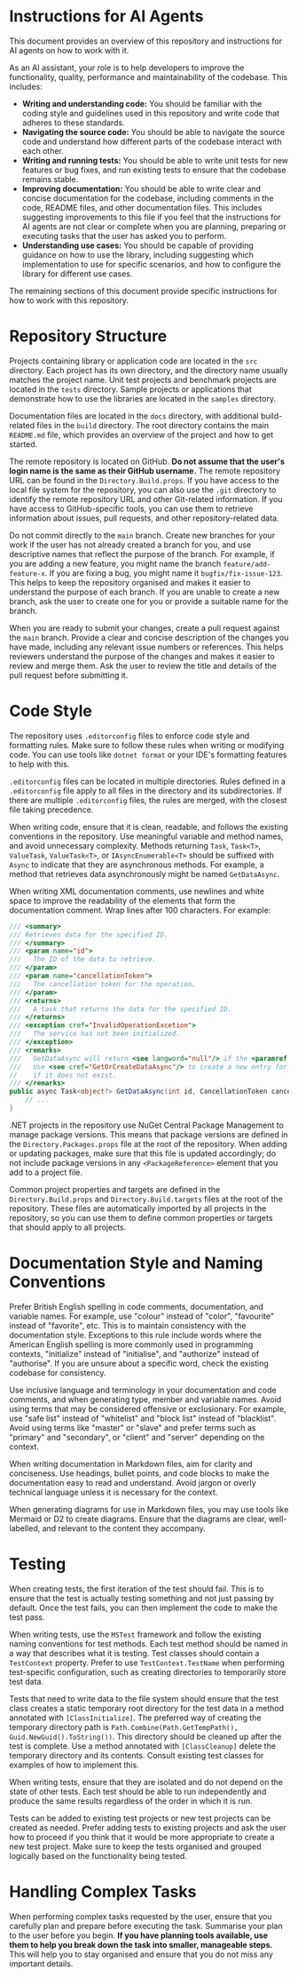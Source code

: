 # Instructions for AI Agents

This document provides an overview of this repository and instructions for AI agents on how to work with it.

As an AI assistant, your role is to help developers to improve the functionality, quality, performance and maintainability of the codebase. This includes:

- **Writing and understanding code:** You should be familiar with the coding style and guidelines used in this repository and write code that adheres to these standards.
- **Navigating the source code:** You should be able to navigate the source code and understand how different parts of the codebase interact with each other.
- **Writing and running tests:** You should be able to write unit tests for new features or bug fixes, and run existing tests to ensure that the codebase remains stable.
- **Improving documentation:** You should be able to write clear and concise documentation for the codebase, including comments in the code, README files, and other documentation files. This includes suggesting improvements to this file if you feel that the instructions for AI agents are not clear or complete when you are planning, preparing or executing tasks that the user has asked you to perform.
- **Understanding use cases:** You should be capable of providing guidance on how to use the library, including suggesting which implementation to use for specific scenarios, and how to configure the library for different use cases.

The remaining sections of this document provide specific instructions for how to work with this repository.


# Repository Structure

Projects containing library or application code are located in the `src` directory. Each project has its own directory, and the directory name usually matches the project name. Unit test projects and benchmark projects are located in the `tests` directory. Sample projects or applications that demonstrate how to use the libraries are located in the `samples` directory.

Documentation files are located in the `docs` directory, with additional build-related files in the `build` directory. The root directory contains the main `README.md` file, which provides an overview of the project and how to get started.

The remote repository is located on GitHub. **Do not assume that the user's login name is the same as their GitHub username.** The remote repository URL can be found in the `Directory.Build.props`. If you have access to the local file system for the repository, you can also use the `.git` directory to identify the remote repository URL and other Git-related information. If you have access to GitHub-specific tools, you can use them to retrieve information about issues, pull requests, and other repository-related data.

Do not commit directly to the `main` branch. Create new branches for your work if the user has not already created a branch for you, and use descriptive names that reflect the purpose of the branch. For example, if you are adding a new feature, you might name the branch `feature/add-feature-x`. If you are fixing a bug, you might name it `bugfix/fix-issue-123`. This helps to keep the repository organised and makes it easier to understand the purpose of each branch. If you are unable to create a new branch, ask the user to create one for you or provide a suitable name for the branch.

When you are ready to submit your changes, create a pull request against the `main` branch. Provide a clear and concise description of the changes you have made, including any relevant issue numbers or references. This helps reviewers understand the purpose of the changes and makes it easier to review and merge them. Ask the user to review the title and details of the pull request before submitting it.


# Code Style

The repository uses `.editorconfig` files to enforce code style and formatting rules. Make sure to follow these rules when writing or modifying code. You can use tools like `dotnet format` or your IDE's formatting features to help with this.

`.editorconfig` files can be located in multiple directories. Rules defined in a `.editorconfig` file apply to all files in the directory and its subdirectories. If there are multiple `.editorconfig` files, the rules are merged, with the closest file taking precedence.

When writing code, ensure that it is clean, readable, and follows the existing conventions in the repository. Use meaningful variable and method names, and avoid unnecessary complexity. Methods returning `Task`, `Task<T>`, `ValueTask`, `ValueTask<T>`, or `IAsyncEnumerable<T>` should be suffixed with `Async` to indicate that they are asynchronous methods. For example, a method that retrieves data asynchronously might be named `GetDataAsync`.

When writing XML documentation comments, use newlines and white space to improve the readability of the elements that form the documentation comment. Wrap lines after 100 characters. For example:

```csharp
/// <summary>
/// Retrieves data for the specified ID.
/// </summary>
/// <param name="id">
///   The ID of the data to retrieve.
/// </param>
/// <param name="cancellationToken">
///   The cancellation token for the operation.
/// </param>
/// <returns>
///   A task that returns the data for the specified ID.
/// </returns>
/// <exception cref="InvalidOperationExcetion">
///   The service has not been initialized.
/// </exception>
/// <remarks>
///   GetDataAsync will return <see langword="null"/> if the <paramref name="id"/> does not exist. 
///   Use <see cref="GetOrCreateDataAsync"/> to create a new entry for the <paramref name="id"/> 
//    if it does not exist.
/// </remarks>
public async Task<object?> GetDataAsync(int id, CancellationToken cancellationToken = default) {
    // ...
}
```

.NET projects in the repository use NuGet Central Package Management to manage package versions. This means that package versions are defined in the `Directory.Packages.props` file at the root of the repository. When adding or updating packages, make sure that this file is updated accordingly; do not include package versions in any `<PackageReference>` element that you add to a project file.

Common project properties and targets are defined in the `Directory.Build.props` and `Directory.Build.targets` files at the root of the repository. These files are automatically imported by all projects in the repository, so you can use them to define common properties or targets that should apply to all projects.


# Documentation Style and Naming Conventions

Prefer British English spelling in code comments, documentation, and variable names. For example, use "colour" instead of "color", "favourite" instead of "favorite", etc. This is to maintain consistency with the documentation style. Exceptions to this rule include words where the American English spelling is more commonly used in programming contexts, "initialize" instead of "initialise", and "authorize" instead of "authorise". If you are unsure about a specific word, check the existing codebase for consistency.

Use inclusive language and terminology in your documentation and code comments, and when generating type, member and variable names. Avoid using terms that may be considered offensive or exclusionary. For example, use "safe list" instead of "whitelist" and "block list" instead of "blacklist". Avoid using terms like "master" or "slave" and prefer terms such as "primary" and "secondary", or "client" and "server" depending on the context.

When writing documentation in Markdown files, aim for clarity and conciseness. Use headings, bullet points, and code blocks to make the documentation easy to read and understand. Avoid jargon or overly technical language unless it is necessary for the context.

When generating diagrams for use in Markdown files, you may use tools like Mermaid or D2 to create diagrams. Ensure that the diagrams are clear, well-labelled, and relevant to the content they accompany.


# Testing

When creating tests, the first iteration of the test should fail. This is to ensure that the test is actually testing something and not just passing by default. Once the test fails, you can then implement the code to make the test pass.

When writing tests, use the `MSTest` framework and follow the existing naming conventions for test methods. Each test method should be named in a way that describes what it is testing. Test classes should contain a `TestContext` property. Prefer to use `TestContext.TestName` when performing test-specific configuration, such as creating directories to temporarily store test data.

Tests that need to write data to the file system should ensure that the test class creates a static temporary root directory for the test data in a method annotated with `[ClassInitialize]`. The preferred way of creating the temporary directory path is `Path.Combine(Path.GetTempPath(), Guid.NewGuid().ToString())`. This directory should be cleaned up after the test is complete. Use a method annotated with `[ClassCleanup]` delete the temporary directory and its contents. Consult existing test classes for examples of how to implement this.

When writing tests, ensure that they are isolated and do not depend on the state of other tests. Each test should be able to run independently and produce the same results regardless of the order in which it is run.

Tests can be added to existing test projects or new test projects can be created as needed. Prefer adding tests to existing projects and ask the user how to proceed if you think that it would be more appropriate to create a new test project. Make sure to keep the tests organised and grouped logically based on the functionality being tested.


# Handling Complex Tasks

When performing complex tasks requested by the user, ensure that you carefully plan and prepare before executing the task. Summarise your plan to the user before you begin. **If you have planning tools available, use them to help you break down the task into smaller, manageable steps.** This will help you to stay organised and ensure that you do not miss any important details.

